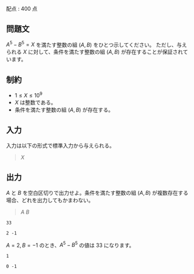 配点 : $400$ 点

## 問題文

$A^5-B^5 = X$ を満たす整数の組 $(A,B)$ をひとつ示してください。
ただし、与えられる $X$ に対して、条件を満たす整数の組 $(A,B)$ が存在することが保証されています。

## 制約

- $1 \leq X \leq 10^9$
- $X$ は整数である。
- 条件を満たす整数の組 $(A,B)$ が存在する。

## 入力

入力は以下の形式で標準入力から与えられる。

> $X$

## 出力

$A$ と $B$ を空白区切りで出力せよ。条件を満たす整数の組 $(A,B)$ が複数存在する場合、どれを出力してもかまわない。

> $A$ $B$

```input1
33
```

```output1
2 -1
```

$A=2,B=-1$ のとき、$A^5-B^5$ の値は $33$ になります。

```input2
1
```

```output2
0 -1
```